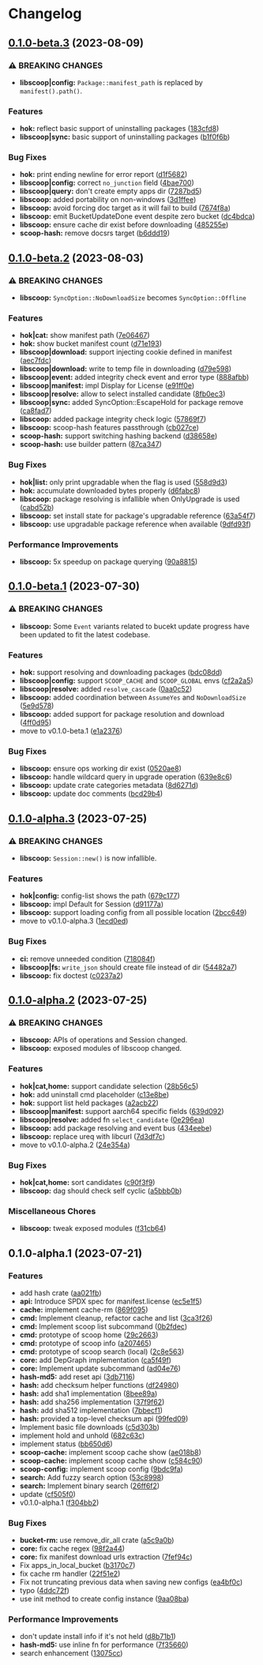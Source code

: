# Changelog

## [0.1.0-beta.3](https://github.com/chawyehsu/hok/compare/v0.1.0-beta.2...v0.1.0-beta.3) (2023-08-09)


### ⚠ BREAKING CHANGES

* **libscoop|config:** `Package::manifest_path` is replaced by `manifest().path()`.

### Features

* **hok:** reflect basic support of uninstalling packages ([183cfd8](https://github.com/chawyehsu/hok/commit/183cfd8b54e8e96ce2e575240f3b7edb3183f005))
* **libscoop|sync:** basic support of uninstalling packages ([b1f0f6b](https://github.com/chawyehsu/hok/commit/b1f0f6bd3c7ee61b846d60a70889c4033730b10a))


### Bug Fixes

* **hok:** print ending newline for error report ([d1f5682](https://github.com/chawyehsu/hok/commit/d1f56822a1db93cf566265b3ec44082794896422))
* **libscoop|config:** correct `no_junction` field ([4bae700](https://github.com/chawyehsu/hok/commit/4bae700efa06b4d07506370e2eaace04ef747d3d))
* **libscoop|query:** don't create empty apps dir ([7287bd5](https://github.com/chawyehsu/hok/commit/7287bd5672f6eb88ebb52acb928bfbcc6e87877a))
* **libscoop:** added portability on non-windows ([3d1ffee](https://github.com/chawyehsu/hok/commit/3d1ffeeb39074a8c31cbb97891c082fd2a31a7fc))
* **libscoop:** avoid forcing doc target as it will fail to build ([7674f8a](https://github.com/chawyehsu/hok/commit/7674f8aef2f1cdf952c96aed6f16dbb08f65f335))
* **libscoop:** emit BucketUpdateDone event despite zero bucket ([dc4bdca](https://github.com/chawyehsu/hok/commit/dc4bdca39bec812073ca68f332d568e391736ef8))
* **libscoop:** ensure cache dir exist before downloading ([485255e](https://github.com/chawyehsu/hok/commit/485255e926df58efd6e03881d430c8496c9a4adb))
* **scoop-hash:** remove docsrs target ([b6ddd19](https://github.com/chawyehsu/hok/commit/b6ddd19f7c1f70754c70c3b1c6ca87c43e0e0754))

## [0.1.0-beta.2](https://github.com/chawyehsu/hok/compare/v0.1.0-beta.1...v0.1.0-beta.2) (2023-08-03)


### ⚠ BREAKING CHANGES

* **libscoop:** `SyncOption::NoDownloadSize` becomes `SyncOption::Offline`

### Features

* **hok|cat:** show manifest path ([7e06467](https://github.com/chawyehsu/hok/commit/7e064672ebd6aa2009f1db49ea6a0f8704139be3))
* **hok:** show bucket manifest count ([d71e193](https://github.com/chawyehsu/hok/commit/d71e193be2cc20598e53b08947635f67a1409399))
* **libscoop|download:** support injecting cookie defined in manifest ([aec7fdc](https://github.com/chawyehsu/hok/commit/aec7fdc851aee1673170182f7d382a069d514649))
* **libscoop|download:** write to temp file in downloading ([d79e598](https://github.com/chawyehsu/hok/commit/d79e5989aa01b1d49cc02003692e2f4b46991ca0))
* **libscoop|event:** added integrity check event and error type ([888afbb](https://github.com/chawyehsu/hok/commit/888afbba203b80dfd4accf57fbc99dc1b348d3e3))
* **libscoop|manifest:** impl Display for License ([e91ff0e](https://github.com/chawyehsu/hok/commit/e91ff0ec48a295a91d771e7256e542e9cab74846))
* **libscoop|resolve:** allow to select installed candidate ([8fb0ec3](https://github.com/chawyehsu/hok/commit/8fb0ec39509128498be1bcbeb3fcddb5edb16838))
* **libscoop|sync:** added SyncOption::EscapeHold for package remove ([ca8fad7](https://github.com/chawyehsu/hok/commit/ca8fad7ffbd1dd1cb0a6d1e03f924e63c5db3364))
* **libscoop:** added package integrity check logic ([57869f7](https://github.com/chawyehsu/hok/commit/57869f763e5a1a9c3668b3028d46787e5ce0e04d))
* **libscoop:** scoop-hash features passthrough ([cb027ce](https://github.com/chawyehsu/hok/commit/cb027cedd98de15aa17602234b824b240c2fcc2c))
* **scoop-hash:** support switching hashing backend ([d38658e](https://github.com/chawyehsu/hok/commit/d38658ef8785df92189b29df7094dadfc609e14c))
* **scoop-hash:** use builder pattern ([87ca347](https://github.com/chawyehsu/hok/commit/87ca3475bd4d5cb947c4ee2702807f944d92c729))


### Bug Fixes

* **hok|list:** only print upgradable when the flag is used ([558d9d3](https://github.com/chawyehsu/hok/commit/558d9d39603d85657986da43f8c98372ac938e30))
* **hok:** accumulate downloaded bytes properly ([d6fabc8](https://github.com/chawyehsu/hok/commit/d6fabc89aa0bfa1428328bddc248c11fe2e9d8e9))
* **libscoop:** package resolving is infallible when OnlyUpgrade is used ([cabd52b](https://github.com/chawyehsu/hok/commit/cabd52bdb1659bb835ad60d9074b8bbdaf345ad0))
* **libscoop:** set install state for package's upgradable reference ([63a54f7](https://github.com/chawyehsu/hok/commit/63a54f7a36ac1cdcb612437d05c752a97ed9a9e3))
* **libscoop:** use upgradable package reference when available ([9dfd93f](https://github.com/chawyehsu/hok/commit/9dfd93fcf58980a113bec1eb781f414c30489de9))


### Performance Improvements

* **libscoop:** 5x speedup on package querying ([90a8815](https://github.com/chawyehsu/hok/commit/90a881550df4c3196cd185ab34e4621f854a41b7))

## [0.1.0-beta.1](https://github.com/chawyehsu/hok/compare/v0.1.0-alpha.3...v0.1.0-beta.1) (2023-07-30)


### ⚠ BREAKING CHANGES

* **libscoop:** Some `Event` variants related to bucekt update progress have been updated to fit the latest codebase.

### Features

* **hok:** support resolving and downloading packages ([bdc08dd](https://github.com/chawyehsu/hok/commit/bdc08dd63898f7af22fa538f20b3fb068e87c26f))
* **libscoop|config:** support `SCOOP_CACHE` and `SCOOP_GLOBAL` envs ([cf2a2a5](https://github.com/chawyehsu/hok/commit/cf2a2a5503c93e5d57b5ac72aec490e2d53b2a7d))
* **libscoop|resolve:** added `resolve_cascade` ([0aa0c52](https://github.com/chawyehsu/hok/commit/0aa0c52802ea2238a31352e9ae0b19c730b7510e))
* **libscoop:** added coordination between `AssumeYes` and `NoDownloadSize` ([5e9d578](https://github.com/chawyehsu/hok/commit/5e9d5784f62fd0eb64009aa23d6d76847c164f46))
* **libscoop:** added support for package resolution and download ([4ff0d95](https://github.com/chawyehsu/hok/commit/4ff0d9573794c003c440477656e808bd527377a2))
* move to v0.1.0-beta.1 ([e1a2376](https://github.com/chawyehsu/hok/commit/e1a2376e58eb91889d7b102aaa6c415cf7b49ef1))


### Bug Fixes

* **libscoop:** ensure ops working dir exist ([0520ae8](https://github.com/chawyehsu/hok/commit/0520ae8fc6e7e560e343a4dffa4c7b514adf92c3))
* **libscoop:** handle wildcard query in upgrade operation ([639e8c6](https://github.com/chawyehsu/hok/commit/639e8c6680f53c34fbd989fdb60a0ea5e9b92c14))
* **libscoop:** update crate categories metadata ([8d6271d](https://github.com/chawyehsu/hok/commit/8d6271d208c40faf2de32787fe9c5ccf32e303f6))
* **libscoop:** update doc comments ([bcd29b4](https://github.com/chawyehsu/hok/commit/bcd29b4b172f7adf5511de457f13ce74ac676370))

## [0.1.0-alpha.3](https://github.com/chawyehsu/hok/compare/v0.1.0-alpha.2...v0.1.0-alpha.3) (2023-07-25)


### ⚠ BREAKING CHANGES

* **libscoop:** `Session::new()` is now infallible.

### Features

* **hok|config:** config-list shows the path ([679c177](https://github.com/chawyehsu/hok/commit/679c1771c036982941bce62e6db55e9098b4e739))
* **libscoop:** impl Default for Session ([d91177a](https://github.com/chawyehsu/hok/commit/d91177a269698b8fbd7b530f0100da82d4ce8879))
* **libscoop:** support loading config from all possible location ([2bcc649](https://github.com/chawyehsu/hok/commit/2bcc649808e8238bef5795c73eab41c182cac61b))
* move to v0.1.0-alpha.3 ([1ecd0ed](https://github.com/chawyehsu/hok/commit/1ecd0edf100ea4a3676494b40b5c72c787ad5501))


### Bug Fixes

* **ci:** remove unneeded condition ([718084f](https://github.com/chawyehsu/hok/commit/718084f80c615513c69a838205e58edd2a553d44))
* **libscoop|fs:** `write_json` should create file instead of dir ([54482a7](https://github.com/chawyehsu/hok/commit/54482a7c8c1733e8d0c01bac5e85fc5da7f4fd3e))
* **libscoop:** fix doctest ([c0237a2](https://github.com/chawyehsu/hok/commit/c0237a2e73d976c4f959bb0928da4cbd0ff3376e))

## [0.1.0-alpha.2](https://github.com/chawyehsu/hok/compare/v0.1.0-alpha.1...v0.1.0-alpha.2) (2023-07-25)


### ⚠ BREAKING CHANGES

* **libscoop:** APIs of operations and Session changed.
* **libscoop:** exposed modules of libscoop changed.

### Features

* **hok|cat,home:** support candidate selection ([28b56c5](https://github.com/chawyehsu/hok/commit/28b56c5ade13e1edceb04fa7c0fc7554dcc0c6a9))
* **hok:** add uninstall cmd placeholder ([c13e8be](https://github.com/chawyehsu/hok/commit/c13e8be627ab0bfb91aedfebc10ee89dc2ee8675))
* **hok:** support list held packages ([a2acb22](https://github.com/chawyehsu/hok/commit/a2acb2210bf0586f6d839d61773b1dac7d2f96f1))
* **libscoop|manifest:** support aarch64 specific fields ([639d092](https://github.com/chawyehsu/hok/commit/639d092e22dc32decc98950532614da75489dbe6))
* **libscoop|resolve:** added fn `select_candidate` ([0e296ea](https://github.com/chawyehsu/hok/commit/0e296ea5b0cb2ab884c74ccea42df86ca05840e0))
* **libscoop:** add package resolving and event bus ([434eebe](https://github.com/chawyehsu/hok/commit/434eebe3d464edb48a1d034d4e746810ba41d274))
* **libscoop:** replace ureq with libcurl ([7d3df7c](https://github.com/chawyehsu/hok/commit/7d3df7c3e954187318d46958f07d6e4b4ce9fe31))
* move to v0.1.0-alpha.2 ([24e354a](https://github.com/chawyehsu/hok/commit/24e354a7514d74878c550e25457d323e6251ee4b))


### Bug Fixes

* **hok|cat,home:** sort candidates ([c90f3f9](https://github.com/chawyehsu/hok/commit/c90f3f94367dae75cabd2dd0a562f38c924f6dbd))
* **libscoop:** dag should check self cyclic ([a5bbb0b](https://github.com/chawyehsu/hok/commit/a5bbb0bb5f57ef6d8d326e6eca9bb828f6ff6ec9))


### Miscellaneous Chores

* **libscoop:** tweak exposed modules ([f31cb64](https://github.com/chawyehsu/hok/commit/f31cb64d3794edf01b55757bb3ecdc19d4878932))

## 0.1.0-alpha.1 (2023-07-21)


### Features

* add hash crate ([aa021fb](https://github.com/chawyehsu/hok/commit/aa021fb7fa6eaa3167f803608982307ebbafe9f7))
* **api:** Introduce SPDX spec for manifest.license ([ec5e1f5](https://github.com/chawyehsu/hok/commit/ec5e1f5c6286100724f346ab55ab7fc11d02d5fe))
* **cache:** implement cache-rm ([869f095](https://github.com/chawyehsu/hok/commit/869f0956a0ccb6a8dc06d40d95bde9f79b09e504))
* **cmd:** Implement cleanup, refactor cache and list ([3ca3f26](https://github.com/chawyehsu/hok/commit/3ca3f2610ec5bf0164bfde1d4f91484423cc78c4))
* **cmd:** Implement scoop list subcommand ([0b2fdec](https://github.com/chawyehsu/hok/commit/0b2fdec835835b68b500a19d450f39e82c08a4b6))
* **cmd:** prototype of scoop home ([29c2663](https://github.com/chawyehsu/hok/commit/29c2663768e7bed616e104c6a5339b55bcdf7536))
* **cmd:** prototype of scoop info ([a207465](https://github.com/chawyehsu/hok/commit/a207465b73a704ef31014ccd408c323c45cbbdb5))
* **cmd:** prototype of scoop search (local) ([2c8e563](https://github.com/chawyehsu/hok/commit/2c8e563748539b63e6c95b9c09dbe9b1b1995199))
* **core:** add DepGraph implementation ([ca5f49f](https://github.com/chawyehsu/hok/commit/ca5f49fcd23437a5d257fd83fd23cf1c512cdb27))
* **core:** Implement update subcommand ([ad04e76](https://github.com/chawyehsu/hok/commit/ad04e76762de55954d070be3a3a352b29a78981e))
* **hash-md5:** add reset api ([3db7116](https://github.com/chawyehsu/hok/commit/3db7116412729ff2ca84de93ecd1a1850e17100e))
* **hash:** add checksum helper functions ([df24980](https://github.com/chawyehsu/hok/commit/df24980c664699b24a2efc7b609c2ba324521333))
* **hash:** add sha1 implementation ([8bee89a](https://github.com/chawyehsu/hok/commit/8bee89ae49f30cfbdb42c76c52331c7fd5ba8b82))
* **hash:** add sha256 implementation ([37f9f62](https://github.com/chawyehsu/hok/commit/37f9f622e79a5ec4d3bf122ccafd191d46041c2b))
* **hash:** add sha512 implementation ([7bbecf1](https://github.com/chawyehsu/hok/commit/7bbecf1310ee342e4d4376e413f852b16f6aadd2))
* **hash:** provided a top-level checksum api ([99fed09](https://github.com/chawyehsu/hok/commit/99fed093d48d5cf91f3db0f46f02c4d152d17043))
* Implement basic file downloads ([c5d303b](https://github.com/chawyehsu/hok/commit/c5d303bff23993ca4bc53946c074058a542a0420))
* implement hold and unhold ([682c63c](https://github.com/chawyehsu/hok/commit/682c63c78390ee4300a6c9ad42934b79be7b5866))
* implement status ([bb650d6](https://github.com/chawyehsu/hok/commit/bb650d64c711f74ff1f73c3026b86c90daafe14b))
* **scoop-cache:** implement scoop cache show ([ae018b8](https://github.com/chawyehsu/hok/commit/ae018b86a3abfe23d4f6f9c17edc9047947af8e4))
* **scoop-cache:** implement scoop cache show ([c584c90](https://github.com/chawyehsu/hok/commit/c584c90ff3e90e8744841ea64e3f732a29571b55))
* **scoop-config:** implement scoop config ([9bdc9fa](https://github.com/chawyehsu/hok/commit/9bdc9fa8a46897dea3aef636bd92d51a27b7616f))
* **search:** Add fuzzy search option ([53c8998](https://github.com/chawyehsu/hok/commit/53c8998ed98b4a150e19ffb4a10ce7a7e8ab160e))
* **search:** Implement binary search ([26ff6f2](https://github.com/chawyehsu/hok/commit/26ff6f248fc323f5be1e168e10d19fff613e07a9))
* update ([cf505f0](https://github.com/chawyehsu/hok/commit/cf505f0e51ac4c5777e260651d0ee0cd5e805abb))
* v0.1.0-alpha.1 ([f304bb2](https://github.com/chawyehsu/hok/commit/f304bb262dc1f850ae3932bb810ab91ee272fd2b))


### Bug Fixes

* **bucket-rm:** use remove_dir_all crate ([a5c9a0b](https://github.com/chawyehsu/hok/commit/a5c9a0bb309a54bae2e80552d4a5c9c0b5a4ef16))
* **core:** fix cache regex ([98f2a44](https://github.com/chawyehsu/hok/commit/98f2a44d872c876c6925e6a5ffadbc4864ddfb71))
* **core:** fix manifest download urls extraction ([7fef94c](https://github.com/chawyehsu/hok/commit/7fef94cb1235ce446d10bf0ab09bc853fc1ccd0e))
* Fix apps_in_local_bucket ([b3170c7](https://github.com/chawyehsu/hok/commit/b3170c72263dabacb027e8b66b1be3ce7113bfb7))
* fix cache rm handler ([22f51e2](https://github.com/chawyehsu/hok/commit/22f51e2cb82a80d1123895452ed2cecbf0d09b4a))
* Fix not truncating previous data when saving new configs ([ea4bf0c](https://github.com/chawyehsu/hok/commit/ea4bf0c1fa28d7ede20d35cedc5423c515a4a029))
* typo ([4ddc72f](https://github.com/chawyehsu/hok/commit/4ddc72f944d1fa235fd9644e9ec7896cf917ccc3))
* use init method to create config instance ([9aa08ba](https://github.com/chawyehsu/hok/commit/9aa08ba9caedefb62b86c4c70593463aacaeefae))


### Performance Improvements

* don't update install info if it's not held ([d8b71b1](https://github.com/chawyehsu/hok/commit/d8b71b117d97380085b14c145a59495e0ccae5f3))
* **hash-md5:** use inline fn for performance ([7f35660](https://github.com/chawyehsu/hok/commit/7f356602a93091da5b0017de3a0cb00b3a0e1bb4))
* search enhancement ([13075cc](https://github.com/chawyehsu/hok/commit/13075cc11a267d98296541fdaf3582b2f9f50eca))
